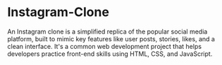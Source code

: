 # Instagram-Clone
An Instagram clone is a simplified replica of the popular social media platform, built to mimic key features like user posts, stories, likes, and a clean interface. It's a common web development project that helps developers practice front-end skills using HTML, CSS, and JavaScript.
